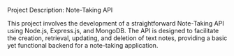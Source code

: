 Project Description: Note-Taking API

This project involves the development of a straightforward Note-Taking API using Node.js, Express.js, and MongoDB. The API is designed to facilitate the creation, retrieval, updating, and deletion of text notes, providing a basic yet functional backend for a note-taking application.

